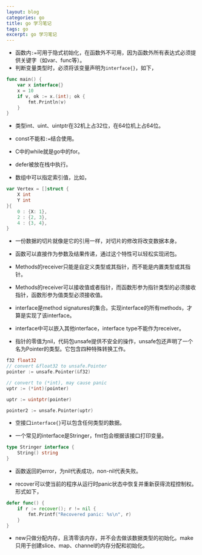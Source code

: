 ```yaml
---
layout: blog
categories: go
title: go 学习笔记
tags: go
excerpt: go 学习笔记
---
```


* 函数内`:=`可用于隐式初始化，在函数外不可用，因为函数外所有表达式必须提供关键字（如var、func等）。
* 判断变量类型时，必须将该变量声明为`interface{}`，如下，

```go
func main() {
    var x interface{}
    x = 10
    if v, ok := x.(int); ok {
        fmt.Println(v)
    }
}
```

* 类型int、uint、uintptr在32机上占32位，在64位机上占64位。

* const不能和`:=`结合使用。

* C中的while就是go中的for。

* defer被放在栈中执行。

* 数组中可以指定索引值，比如，

```go
var Vertex = []struct {
    X int
    Y int
}{
    0 : {X: 1},
    2 : {2, 3},
    4 : {3, 4},
}
```

* 一份数据的切片就像是它的引用一样，对切片的修改将改变数据本身。

* 函数可以直接作为参数及结果传递，通过这个特性可以轻松实现闭包。

* Methods的receiver只能是自定义类型或其指针，而不能是内置类型或其指针。

* Methods的receiver可以接收值或者指针，而函数形参为指针类型的必须接收指针，函数形参为值类型必须接收值。

* interface是method signatures的集合。实现interface的所有methods，才算是实现了该interface。

* interface中可以嵌入其他interface，interface type不能作为receiver。

* 指针的零值为nil，代码包unsafe提供不安全的操作，unsafe包还声明了一个名为Pointer的类型。它包含四种特殊转换工作。

```go
f32 float32
// convert &float32 to unsafe.Pointer
pointer := unsafe.Pointer(&f32)

// convert to (*int), may cause panic
vptr := (*int)(pointer)

uptr := uintptr(pointer)

pointer2 := unsafe.Pointer(uptr)
```

* 空接口`interface{}`可以包含任何类型的数据。 

* 一个常见的interface是Stringer，fmt包会根据该接口打印变量。

```go
type Stringer interface {
    String() string
}
```

* 函数返回的error，为nil代表成功，non-nil代表失败。

* recover可以使当前的程序从运行时panic状态中恢复并重新获得流程控制权。形式如下，

```go
defer func() {
    if r := recover(); r != nil {
        fmt.Printf("Recovered panic: %s\n", r)    
    }
}
```

* new只做分配内存，且清零该内存，并不会去做该数据类型的初始化。make只用于创建slice、map、channel的内存分配和初始化。
